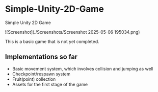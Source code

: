 # Simple-Unity-2D-Game
Simple Unity 2D Game

![Screenshot](./Screenshots/Screenshot 2025-05-06 195034.png)

This is a basic game that is not yet completed.

## Implementations so far
- Basic movement system, which involves collision and jumping as well
- Checkpoint/respawn system
- Fruit(point) collection
- Assets for the first stage of the game
